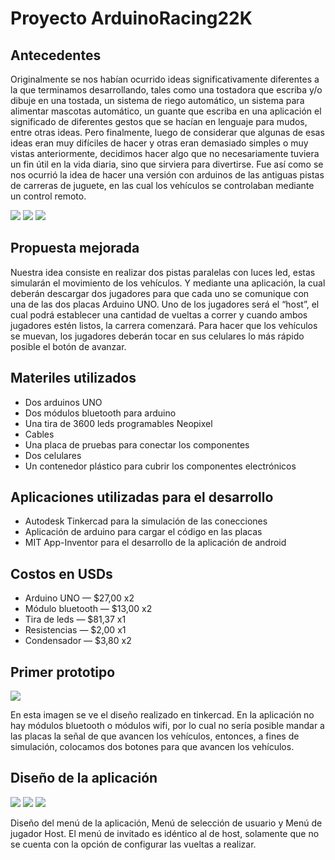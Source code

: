 # Proyecto ArduinoRacing22K

## Antecedentes

Originalmente se nos habían ocurrido ideas significativamente diferentes a la que terminamos desarrollando, tales como una tostadora que escriba y/o dibuje en una tostada, un sistema de riego automático, un sistema para alimentar mascotas automático, un guante que escriba en una aplicación el significado de diferentes gestos que se hacían en lenguaje para mudos, entre otras ideas. Pero finalmente, luego de considerar que algunas de esas ideas eran muy difíciles de hacer y otras eran demasiado simples o muy vistas anteriormente, decidimos hacer algo que no necesariamente tuviera un fin útil en la vida diaria, sino que sirviera para divertirse. Fue así como se nos ocurrió la idea de hacer una versión con arduinos de las antiguas pistas de carreras de juguete, en las cual los vehículos se controlaban mediante un control remoto.

![](https://github.com/msalamero/Proyectos-Arduino/blob/master/ArduinoRacing22K/imagenes/1.png)
![](https://github.com/msalamero/Proyectos-Arduino/blob/master/ArduinoRacing22K/imagenes/3.png)
![](https://github.com/msalamero/Proyectos-Arduino/blob/master/ArduinoRacing22K/imagenes/2.png)
## Propuesta mejorada

Nuestra idea consiste en realizar dos pistas paralelas con luces led, estas simularán el movimiento de los vehículos. Y mediante una aplicación, la cual deberán descargar dos jugadores para que cada uno se comunique con una de las dos placas Arduino UNO. Uno de los jugadores será el “host”, el cual podrá establecer una cantidad de vueltas a correr y cuando ambos jugadores estén listos, la carrera comenzará. Para hacer que los vehículos se muevan, los jugadores deberán tocar en sus celulares lo más rápido posible el botón de avanzar.

## Materiles utilizados

* Dos arduinos UNO
* Dos módulos bluetooth para arduino
* Una tira de 3600 leds programables Neopixel
* Cables
* Una placa de pruebas para conectar los componentes
* Dos celulares
* Un contenedor plástico para cubrir los componentes electrónicos

## Aplicaciones utilizadas para el desarrollo

* Autodesk Tinkercad para la simulación de las conecciones
* Aplicación de arduino para cargar el código en las placas
* MIT App-Inventor para el desarrollo de la aplicación de android

## Costos en USDs

* Arduino UNO — $27,00 x2
* Módulo bluetooth — $13,00 x2
* Tira de leds — $81,37 x1
* Resistencias — $2,00 x1 
* Condensador — $3,80 x2

## Primer prototipo

![](https://github.com/msalamero/Proyectos-Arduino/blob/master/ArduinoRacing22K/imagenes/4.png)

En esta imagen se ve el diseño realizado en tinkercad. En la aplicación no hay módulos bluetooth o módulos wifi, por lo cual no sería posible mandar a las placas la señal de que avancen los vehículos, entonces, a fines de simulación, colocamos dos botones para que avancen los vehículos.

## Diseño de la aplicación

![](https://github.com/msalamero/Proyectos-Arduino/blob/master/ArduinoRacing22K/imagenes/5.png)
![](https://github.com/msalamero/Proyectos-Arduino/blob/master/ArduinoRacing22K/imagenes/6.png)
![](https://github.com/msalamero/Proyectos-Arduino/blob/master/ArduinoRacing22K/imagenes/7.png)

Diseño del menú de la aplicación, Menú de selección de usuario y Menú de jugador Host. El menú de invitado es idéntico al de host, solamente que no se cuenta con la opción de configurar las vueltas a realizar.



